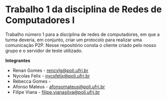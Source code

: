 # Trabalho 1 da disciplina de Redes de Computadores I

Trabalho número 1 para a disciplina de redes de computadores, em que a turma deveria, em conjunto, criar um protocolo para realizar uma comunicação P2P. 
Nesse repositório consta o cliente criado pelo nosso grupo e o servidor de teste utilizado.

**Integrantes**

- Renan Gomes - rencvlg@poli.ufrj.br
- Nycolas Felix - nycsfelix@poli.ufrj.br
- Rebecca Gomes - 
- Afonso Mateus - afonsomateus@poli.ufrj.br
- Filipe Viana - filipe.vianasilva@poli.ufrj.br
